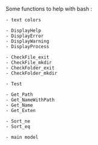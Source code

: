 Some functions to help with bash :

	- text colors
	
	- DisplayHelp
	- DisplayError
	- DisplayWarning
	- DisplayProcess
	
	- CheckFile_exit
	- CheckFile_mkdir
	- CheckFolder_exit
	- CheckFolder_mkdir
	
	- Test
	
	- Get_Path
	- Get_NameWithPath
	- Get_Name
	- Get_Exten
	
	- Sort_ne
	- Sort_eq
	
	- main model 

